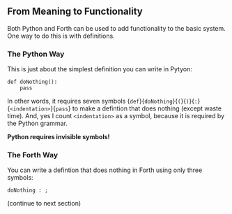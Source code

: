 ## From Meaning to Functionality

Both Python and Forth can be used to add functionality to the basic system. One way to do this is with definitions.

### The Python Way

This is just about the simplest definition you can write in Pytyon:

    def doNothing():
        pass
        
In other words, it requires seven symbols {`def`}{`doNothing`}{`(`}{`)`}{`:`}{`<indentation>`}{`pass`} to make a defintion that does nothing (except waste time). And, yes I count `<indentation>` as a symbol, because it is required by the Python grammar.

**Python requires invisible symbols!**

### The Forth Way

You can write a defintion that does nothing in Forth using only three symbols:

    doNothing : ;
    
(continue to next section)
